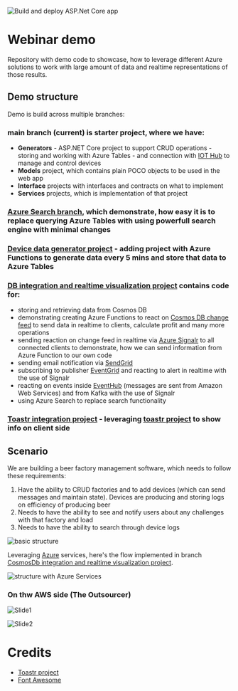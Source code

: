 ![Build and deploy ASP.Net Core app](https://github.com/bovrhovn/webinar-lambda/workflows/Build%20and%20deploy%20ASP.Net%20Core%20app%20to%20Azure%20Web%20App%20-%20lambada-generator/badge.svg)

# Webinar demo

Repository with demo code to showcase, how to leverage different Azure solutions to work with large amount of data and realtime representations of those results.

## Demo structure

Demo is build across multiple branches:

### main branch (current) is **starter** project, where we have:
- **Generators** - ASP.NET Core project to support CRUD operations - storing and working with Azure Tables - and connection with [IOT Hub](https://azure.microsoft.com/en-us/services/iot-hub/) to manage and control devices
- **Models** project, which contains plain POCO objects to be used in the web app
- **Interface** projects with interfaces and contracts on what to implement
- **Services** projects, which is implementation of that project

### [Azure Search branch](https://github.com/bovrhovn/webinar-lambda/tree/azure-search-functionality), which demonstrate, how easy it is to replace querying Azure Tables with using powerfull search engine with minimal changes

### [Device data generator project](https://github.com/bovrhovn/webinar-lambda/tree/device-data-generate) - adding project with Azure Functions to generate data every 5 mins and store that data to Azure Tables

### [DB integration and realtime visualization project](https://github.com/bovrhovn/webinar-lambda/tree/cosmodb-event-hub) contains code for:
- storing and retrieving data from Cosmos DB
- demonstrating creating Azure Functions to react on [Cosmos DB change feed](https://docs.microsoft.com/en-us/azure/cosmos-db/change-feed) to send data in realtime to clients, calculate profit and many more operations
- sending reaction on change feed in realtime via [Azure Signalr](https://azure.microsoft.com/en-us/services/signalr-service/) to all connected clients to demonstrate, how we can send information from Azure Function to our own code
- sending email notification via [SendGrid](https://sendgrid.com/)
- subscribing to publisher [EventGrid](https://azure.microsoft.com/en-us/services/event-grid/) and reacting to alert in realtime with the use of Signalr
- reacting on events inside [EventHub](https://azure.microsoft.com/en-us/services/event-hubs/) (messages are sent from Amazon Web Services) and from Kafka with the use of Signalr
- using Azure Search to replace search functionality

### [Toastr integration project](https://github.com/bovrhovn/webinar-lambda/tree/toastplusplus) - leveraging [toastr project](https://github.com/CodeSeven/toastr) to show info on client side

## Scenario

We are building a beer factory management software, which needs to follow these requirements:
1. Have the ability to CRUD factories and to add devices (which can send messages and maintain state). Devices are producing and storing logs on efficiency of producing beer
2. Needs to have the ability to see and notify users about any challenges with that factory and load
3. Needs to have the ability to search through device logs 

![basic structure](https://csacoresettings.blob.core.windows.net/public/beer-factory-v1.png)

Leveraging [Azure](https://azure.com) services, here's the flow implemented in branch [CosmosDb integration and realtime visualization project](https://github.com/bovrhovn/webinar-lambda/tree/cosmodb-event-hub).

![structure with Azure Services](https://csacoresettings.blob.core.windows.net/public/beer-factory-v3.png)

### On thw AWS side (The Outsourcer)

![Slide1](https://user-images.githubusercontent.com/6472374/96035783-30a04a00-0e6c-11eb-85f3-a2a8fb81f26e.PNG)

![Slide2](https://user-images.githubusercontent.com/6472374/96035793-3564fe00-0e6c-11eb-8678-e50061857bdf.PNG)

# Credits

- [Toastr project](https://github.com/CodeSeven/toastr)
- [Font Awesome](https://fontawesome.com/)

